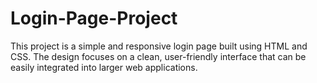 # Login-Page-Project
This project is a simple and responsive login page built using HTML and CSS. The design focuses on a clean, user-friendly interface that can be easily integrated into larger web applications.
